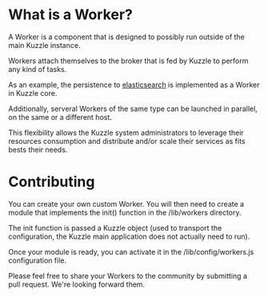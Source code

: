 # What is a Worker?

A Worker is a component that is designed to possibly run outside of the main Kuzzle instance.

Workers attach themselves to the broker that is fed by Kuzzle to perform any kind of tasks.

As an example, the persistence to [elasticsearch]("https://www.elastic.co/products/elasticsearch") is implemented as a Worker in Kuzzle core.

Additionally, serveral Workers of the same type can be launched in parallel, on the same or a different host.

This flexibility allows the Kuzzle system administrators to leverage their resources consumption and distribute and/or scale their services as fits bests their needs.

# Contributing

You can create your own custom Worker. You will then need to create a module that implements the init() function in the /lib/workers directory.

The init function is passed a Kuzzle object (used to transport the configuration, the Kuzzle main application does not actually need to run).

Once your module is ready, you can activate it in the /lib/config/workers.js configuration file.

Please feel free to share your Workers to the community by submitting a pull request.
We're looking forward them.
